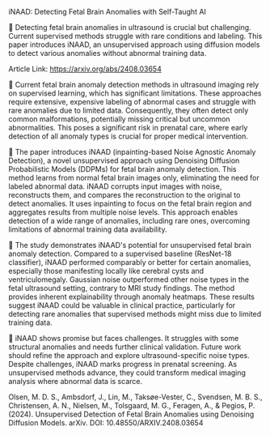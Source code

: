 iNAAD: Detecting Fetal Brain Anomalies with Self-Taught AI

📌 Detecting fetal brain anomalies in ultrasound is crucial but challenging. Current supervised methods struggle with rare conditions and labeling. This paper introduces iNAAD, an unsupervised approach using diffusion models to detect various anomalies without abnormal training data.

Article Link: https://arxiv.org/abs/2408.03654

🔹 Current fetal brain anomaly detection methods in ultrasound imaging rely on supervised learning, which has significant limitations. These approaches require extensive, expensive labeling of abnormal cases and struggle with rare anomalies due to limited data. Consequently, they often detect only common malformations, potentially missing critical but uncommon abnormalities. This poses a significant risk in prenatal care, where early detection of all anomaly types is crucial for proper medical intervention.

🔹 The paper introduces iNAAD (inpainting-based Noise Agnostic Anomaly Detection), a novel unsupervised approach using Denoising Diffusion Probabilistic Models (DDPMs) for fetal brain anomaly detection. This method learns from normal fetal brain images only, eliminating the need for labeled abnormal data. iNAAD corrupts input images with noise, reconstructs them, and compares the reconstruction to the original to detect anomalies. It uses inpainting to focus on the fetal brain region and aggregates results from multiple noise levels. This approach enables detection of a wide range of anomalies, including rare ones, overcoming limitations of abnormal training data availability.

🔹 The study demonstrates iNAAD's potential for unsupervised fetal brain anomaly detection. Compared to a supervised baseline (ResNet-18 classifier), iNAAD performed comparably or better for certain anomalies, especially those manifesting locally like cerebral cysts and ventriculomegaly. Gaussian noise outperformed other noise types in the fetal ultrasound setting, contrary to MRI study findings. The method provides inherent explainability through anomaly heatmaps. These results suggest iNAAD could be valuable in clinical practice, particularly for detecting rare anomalies that supervised methods might miss due to limited training data.

🔹 iNAAD shows promise but faces challenges. It struggles with some structural anomalies and needs further clinical validation. Future work should refine the approach and explore ultrasound-specific noise types. Despite challenges, iNAAD marks progress in prenatal screening. As unsupervised methods advance, they could transform medical imaging analysis where abnormal data is scarce.

Olsen, M. D. S., Ambsdorf, J., Lin, M., Taksøe-Vester, C., Svendsen, M. B. S., Christensen, A. N., Nielsen, M., Tolsgaard, M. G., Feragen, A., & Pegios, P. (2024). Unsupervised Detection of Fetal Brain Anomalies using Denoising Diffusion Models. arXiv. DOI: 10.48550/ARXIV.2408.03654
